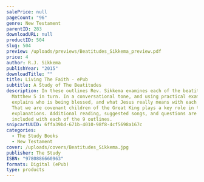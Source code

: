 ```yaml
---
salePrice: null
pageCount: "96"
genre: New Testament
parentID: 283
downloadURL: null
productID: 504
slug: 504
preview: /uploads/previews/Beatitudes_Sikkema_preview.pdf
price: 4
author: R.J. Sikkema
publishYear: "2015"
downloadTitle: ""
title: Living The Faith - ePub
subtitle: A Study of The Beatitudes
description: In these outlines Rev. Sikkema examines each of the beatitudes of
  Matthew 5 in turn. In a conversational tone, and using practical examples, he
  explains who is being blessed, and what Jesus really means with each blessing.
  That we are covenant children of the Great King plays a key role in these
  explanations. Additional reading, suggested songs, and questions are also
  included with each of the 9 outlines.
snipcartUUID: 6ffa39bd-671b-4010-98f8-4cf5698a167c
categories:
  - The Study Books
  - New Testament
cover: /uploads/covers/Beatitudes_Sikkema.jpg
publisher: The Study
ISBN: "9780886660963"
formats: Digital (ePub)
type: products
---
```

